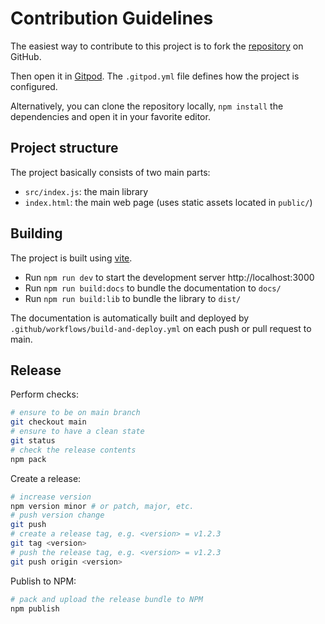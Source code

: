 # Contribution Guidelines

The easiest way to contribute to this project is to fork the [repository](https://github.com/danieldietrich/windify) on GitHub.

Then open it in [Gitpod](https://gitpod.io/). The `.gitpod.yml` file defines how the project is configured.

Alternatively, you can clone the repository locally, `npm install` the dependencies and open it in your favorite editor.

## Project structure

The project basically consists of two main parts:

* `src/index.js`: the main library
* `index.html`: the main web page (uses static assets located in `public/`)

## Building

The project is built using [vite](https://vitejs.dev).

* Run `npm run dev` to start the development server http://localhost:3000
* Run `npm run build:docs` to bundle the documentation to `docs/`
* Run `npm run build:lib` to bundle the library to `dist/`

The documentation is automatically built and deployed by `.github/workflows/build-and-deploy.yml` on each push or pull request to main.

## Release

Perform checks:

```sh
# ensure to be on main branch
git checkout main
# ensure to have a clean state
git status
# check the release contents
npm pack
```

Create a release:

```sh
# increase version
npm version minor # or patch, major, etc.
# push version change
git push
# create a release tag, e.g. <version> = v1.2.3
git tag <version>
# push the release tag, e.g. <version> = v1.2.3
git push origin <version>
```

Publish to NPM:

```sh
# pack and upload the release bundle to NPM
npm publish
```
